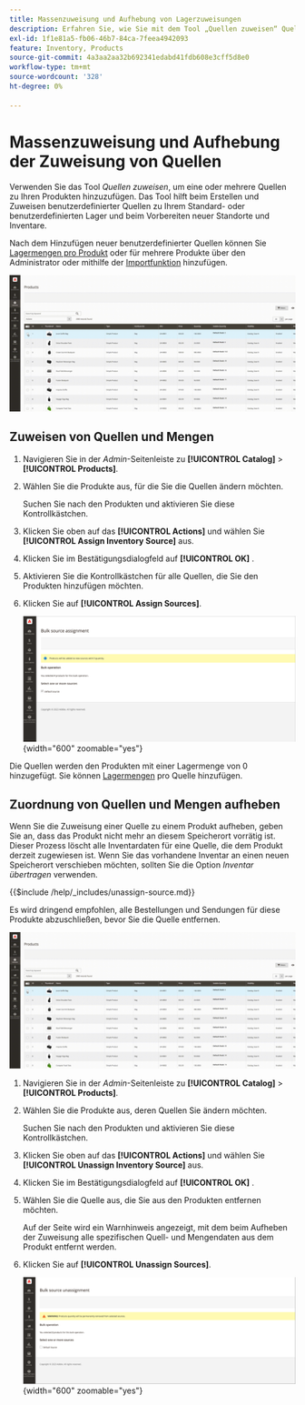 ```yaml
---
title: Massenzuweisung und Aufhebung von Lagerzuweisungen
description: Erfahren Sie, wie Sie mit dem Tool „Quellen zuweisen“ Quellzuweisungen für Produkte verwalten können.
exl-id: 1f1e81a5-fb06-46b7-84ca-7feea4942093
feature: Inventory, Products
source-git-commit: 4a3aa2aa32b692341edabd41fdb608e3cff5d8e0
workflow-type: tm+mt
source-wordcount: '328'
ht-degree: 0%

---
```


# Massenzuweisung und Aufhebung der Zuweisung von Quellen

Verwenden Sie das Tool _Quellen zuweisen_, um eine oder mehrere Quellen zu Ihren Produkten hinzuzufügen. Das Tool hilft beim Erstellen und Zuweisen benutzerdefinierter Quellen zu Ihrem Standard- oder benutzerdefinierten Lager und beim Vorbereiten neuer Standorte und Inventare.

Nach dem Hinzufügen neuer benutzerdefinierter Quellen können Sie [Lagermengen pro Produkt](quantities-assign-per-product.md) oder für mehrere Produkte über den Administrator oder mithilfe der [Importfunktion](inventory-import-export.md) hinzufügen.

![Hinzufügen von Inventarquellen für ausgewählte Produkte](assets/inventory-bulk-assign-sources.gif)

## Zuweisen von Quellen und Mengen

1. Navigieren Sie in der _Admin_-Seitenleiste zu **[!UICONTROL Catalog]** > **[!UICONTROL Products]**.

1. Wählen Sie die Produkte aus, für die Sie die Quellen ändern möchten.

   Suchen Sie nach den Produkten und aktivieren Sie diese Kontrollkästchen.

1. Klicken Sie oben auf das **[!UICONTROL Actions]** und wählen Sie **[!UICONTROL Assign Inventory Source]** aus.

1. Klicken Sie im Bestätigungsdialogfeld auf **[!UICONTROL OK]** .

1. Aktivieren Sie die Kontrollkästchen für alle Quellen, die Sie den Produkten hinzufügen möchten.

1. Klicken Sie auf **[!UICONTROL Assign Sources]**.

   ![Produkte auswählen, um Quellen hinzuzufügen](assets/inventory-bulk-assign-sources-summary.png){width="600" zoomable="yes"}

Die Quellen werden den Produkten mit einer Lagermenge von 0 hinzugefügt. Sie können [Lagermengen](quantities-assign-per-product.md) pro Quelle hinzufügen.

## Zuordnung von Quellen und Mengen aufheben

Wenn Sie die Zuweisung einer Quelle zu einem Produkt aufheben, geben Sie an, dass das Produkt nicht mehr an diesem Speicherort vorrätig ist. Dieser Prozess löscht alle Inventardaten für eine Quelle, die dem Produkt derzeit zugewiesen ist. Wenn Sie das vorhandene Inventar an einen neuen Speicherort verschieben möchten, sollten Sie die Option _Inventar übertragen_ verwenden.

{{$include /help/_includes/unassign-source.md}}

Es wird dringend empfohlen, alle Bestellungen und Sendungen für diese Produkte abzuschließen, bevor Sie die Quelle entfernen.

![Zuweisung von Quellen für ausgewählte Produkte aufheben](assets/inventory-bulk-unassign-sources.gif)

1. Navigieren Sie in der _Admin_-Seitenleiste zu **[!UICONTROL Catalog]** > **[!UICONTROL Products]**.

1. Wählen Sie die Produkte aus, deren Quellen Sie ändern möchten.

   Suchen Sie nach den Produkten und aktivieren Sie diese Kontrollkästchen.

1. Klicken Sie oben auf das **[!UICONTROL Actions]** und wählen Sie **[!UICONTROL Unassign Inventory Source]** aus.

1. Klicken Sie im Bestätigungsdialogfeld auf **[!UICONTROL OK]** .

1. Wählen Sie die Quelle aus, die Sie aus den Produkten entfernen möchten.

   Auf der Seite wird ein Warnhinweis angezeigt, mit dem beim Aufheben der Zuweisung alle spezifischen Quell- und Mengendaten aus dem Produkt entfernt werden.

1. Klicken Sie auf **[!UICONTROL Unassign Sources]**.

   ![Entfernen von Quellen aus ausgewählten Produkten](assets/inventory-bulk-unassign-sources-summary.png){width="600" zoomable="yes"}

<!-- Last updated from includes: 2022-08-30 15:36:09 -->
